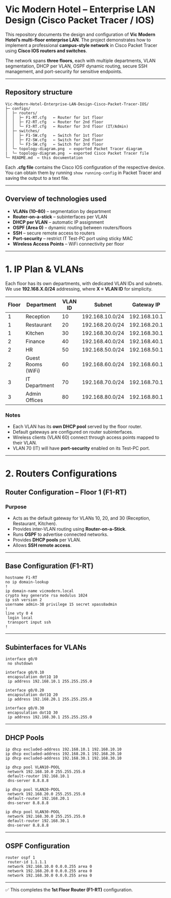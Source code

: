 # Vic Modern Hotel – Enterprise LAN Design (Cisco Packet Tracer / IOS)

This repository documents the design and configuration of **Vic Modern Hotel’s multi-floor enterprise LAN**. The project demonstrates how to implement a professional **campus-style network** in Cisco Packet Tracer using **Cisco IOS routers and switches**.

The network spans **three floors**, each with multiple departments, VLAN segmentation, DHCP per VLAN, OSPF dynamic routing, secure SSH management, and port-security for sensitive endpoints.

---

## Repository structure

```
Vic-Modern-Hotel-Enterprise-LAN-Design-Cisco-Packet-Tracer-IOS/
├─ configs/
│  ├─ routers/
│  │  ├─ F1-RT.cfg   ← Router for 1st floor
│  │  ├─ F2-RT.cfg   ← Router for 2nd floor
│  │  └─ F3-RT.cfg   ← Router for 3rd floor (IT/Admin)
│  ├─ switches/
│  │  ├─ F1-SW.cfg   ← Switch for 1st floor
│  │  ├─ F2-SW.cfg   ← Switch for 2nd floor
│  │  └─ F3-SW.cfg   ← Switch for 3rd floor
│  └─ topology-diagram.png  ← exported Packet Tracer diagram
|  └─ topology-diagram.png  ← exported Cisco Packet Tracer file
└─ README.md  ← this documentation
```

Each **.cfg file** contains the Cisco IOS configuration of the respective device. You can obtain them by running `show running-config` in Packet Tracer and saving the output to a text file.

---

## Overview of technologies used

* **VLANs (10–80)** – segmentation by department
* **Router-on-a-stick** – subinterfaces per VLAN
* **DHCP per VLAN** – automatic IP assignment
* **OSPF (Area 0)** – dynamic routing between routers/floors
* **SSH** – secure remote access to routers
* **Port-security** – restrict IT Test-PC port using sticky MAC
* **Wireless Access Points** – WiFi connectivity per floor

---
# 1. IP Plan & VLANs

Each floor has its own departments, with dedicated VLAN IDs and subnets. We use **192.168.X.0/24** addressing, where **X = VLAN ID** for simplicity.

| Floor | Department         | VLAN ID | Subnet          | Gateway IP   |
| ----- | ------------------ | ------- | --------------- | ------------ |
| 1     | Reception          | 10      | 192.168.10.0/24 | 192.168.10.1 |
| 1     | Restaurant         | 20      | 192.168.20.0/24 | 192.168.20.1 |
| 1     | Kitchen            | 30      | 192.168.30.0/24 | 192.168.30.1 |
| 2     | Finance            | 40      | 192.168.40.0/24 | 192.168.40.1 |
| 2     | HR                 | 50      | 192.168.50.0/24 | 192.168.50.1 |
| 2     | Guest Rooms (WiFi) | 60      | 192.168.60.0/24 | 192.168.60.1 |
| 3     | IT Department      | 70      | 192.168.70.0/24 | 192.168.70.1 |
| 3     | Admin Offices      | 80      | 192.168.80.0/24 | 192.168.80.1 |

### Notes

* Each VLAN has its **own DHCP pool** served by the floor router.
* Default gateways are configured on router subinterfaces.
* Wireless clients (VLAN 60) connect through access points mapped to their VLAN.
* VLAN 70 (IT) will have **port-security** enabled on its Test-PC port.

---
# 2. Routers Configurations

## Router Configuration – Floor 1 (F1-RT)

### Purpose
- Acts as the default gateway for VLANs 10, 20, and 30 (Reception, Restaurant, Kitchen).
- Provides inter-VLAN routing using **Router-on-a-Stick**.
- Runs **OSPF** to advertise connected networks.
- Provides **DHCP pools** per VLAN.
- Allows **SSH remote access**.

---

## Base Configuration (F1-RT)
```
hostname F1-RT
no ip domain-lookup
!
ip domain-name vicmodern.local
crypto key generate rsa modulus 1024
ip ssh version 2
username admin-38 privilege 15 secret xpass8admin
!
line vty 0 4
 login local
 transport input ssh
!
```

---

## Subinterfaces for VLANs
```
interface g0/0
 no shutdown

interface g0/0.10
 encapsulation dot1Q 10
 ip address 192.168.10.1 255.255.255.0

interface g0/0.20
 encapsulation dot1Q 20
 ip address 192.168.20.1 255.255.255.0

interface g0/0.30
 encapsulation dot1Q 30
 ip address 192.168.30.1 255.255.255.0
```

---

## DHCP Pools
```
ip dhcp excluded-address 192.168.10.1 192.168.10.10
ip dhcp excluded-address 192.168.20.1 192.168.20.10
ip dhcp excluded-address 192.168.30.1 192.168.30.10

ip dhcp pool VLAN10-POOL
 network 192.168.10.0 255.255.255.0
 default-router 192.168.10.1
 dns-server 8.8.8.8

ip dhcp pool VLAN20-POOL
 network 192.168.20.0 255.255.255.0
 default-router 192.168.20.1
 dns-server 8.8.8.8

ip dhcp pool VLAN30-POOL
 network 192.168.30.0 255.255.255.0
 default-router 192.168.30.1
 dns-server 8.8.8.8
```

---

## OSPF Configuration
```
router ospf 1
 router-id 1.1.1.1
 network 192.168.10.0 0.0.0.255 area 0
 network 192.168.20.0 0.0.0.255 area 0
 network 192.168.30.0 0.0.0.255 area 0
```

---

✅ This completes the **1st Floor Router (F1-RT)** configuration.

